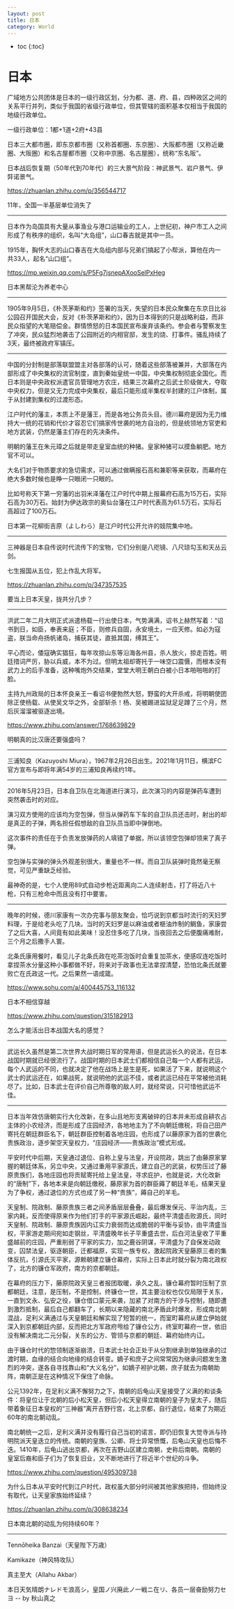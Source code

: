 ```yaml
---
layout: post
title: 日本
category: World 
---
```


* toc
{:toc}

# 日本

广域地方公共团体是日本的一级行政区划，分为都、道、府、县，四种政区之间的关系平行并列，类似于我国的省级行政单位，但其管辖的面积基本仅相当于我国的地级行政单位。

一级行政单位：1都+1道+2府+43县

日本三大都市圈，即东京都市圈（又称首都圈、东京圈）、大阪都市圈（又称近畿圈、大阪圈）和名古屋都市圈（又称中京圈、名古屋圈），统称“东名阪”。

日本战后恢复期（50年代到70年代）的三大景气阶段：神武景气、岩户景气、伊弉诺景气。

https://zhuanlan.zhihu.com/p/356544717

11年，全国一半基层单位消失了

---

日本作为岛国具有大量从事渔业与港口运输业的工人，上世纪初，神户市工人之间形成了有秩序的组织，名叫“大岛组”，山口春吉就是其中一员。

1915年，胸怀大志的山口春吉在大岛组内部与兄弟们搞起了小帮派，算他在内一共33人，起名“山口组”。

https://mp.weixin.qq.com/s/P5Fg7jsnepAXooSelPxHeg

日本黑帮沦为养老中心

---

1905年9月5日，《朴茨茅斯和约》签署的当天，失望的日本民众聚集在东京日比谷公园召开国民大会，反对《朴茨茅斯和约》，因为日本得到的只是战略利益，而非民众指望的大笔赔偿金。群情愤怒的日本国民宣布废弃该条约。参会者与警察发生了冲突，民众猛烈地袭击了公园附近的内相官邸，发生的烧、打事件。骚乱持续了3天，最终被政府军镇压。

---

中国的分封制是部落联盟盟主对各部落的认可，随着这些部落被兼并，大部落在内部形成了中央集权的流官制度，直到秦始皇统一中国，中央集权制彻底全国化。而日本则是中央政权派遣官员管理地方农庄，结果三次幕府之后武士阶级做大，夺取中央权力，但是又无力完成中央集权，最后只能形成半集权半封建的江户体制，属于从封建到集权的过渡形态。

江户时代的藩主，本质上不是藩王，而是各地公务员头目。德川幕府是因为无力维持大一统的花销和代价才容忍它们搞家传世袭的地方自治的，但是统领地方官吏和地方武装，仍然是藩主们存在的先决条件。

明朝的藩王在朱元璋之后就是带走皇室血统的种猪。皇家种猪可以摸鱼躺肥。地方官不可以。

大名们对于物质要求的急切需求，可以通过做瞒报石高和兼职等来获取，而幕府在绝大多数时候也是睁一只眼闭一只眼的。

比如号称天下第一穷藩的出羽米泽藩在江户时代中期上报幕府石高为15万石，实际石高为30万石。始封为伊达政宗的奥仙台藩在江户时代表高为61.5万石，实际石高超过了100万石。

日本第一花柳街吉原（よしわら）是江户时代公开允许的妓院集中地。

---

三神器是日本自传说时代流传下的宝物，它们分别是八咫镜、八尺琼勾玉和天丛云剑。

七生报国从五位，犯上作乱大将军。

https://zhuanlan.zhihu.com/p/347357535

要当上日本天皇，拢共分几步？

---

洪武二年二月大明正式派遣杨载一行出使日本，气势满满，诏书上赫然写着：“诏书到日，如臣，奉表来庭；不臣，则修兵自固，永安境土，一应天修。如必为寇盗，朕当命舟扬帆诸岛，捕获其徒，直抵其国，缚其王”。

平心而论，倭寇确实猖狂，每年攻掠山东等沿海各州县，杀人放火，掠走百姓。明廷措词严厉，胁以兵威，本不为过。但明太祖却寄托于一味空口震慑，而根本没有武力上的后手准备，这种嘴炮外交结果，堂堂大明王朝白白被小日本啪啪啪的打脸。

主持九州政局的日本怀良亲王一看诏书便勃然大怒，野蛮的大开杀戒，将明朝使团除正使杨载、从使吴文华之外，全部斩杀！杨、吴被踢进监狱足足蹲了三个月，然后灰溜溜被驱逐出境。

https://www.zhihu.com/answer/1768639829

明朝真的比汉唐还要强盛吗？

---

三浦知良（Kazuyoshi Miura），1967年2月26日出生。2021年1月11日，横滨FC官方宣布与即将年满54岁的三浦知良再续约1年。

---

2016年5月23日，日本自卫队在北海道进行演习，此次演习的内容是弹药车遭到突然袭击时的对应。

演习双方使用的应该均为空包弹，但当从弹药车下车的自卫队员还击时，射出的却是真正的子弹，两名担任假想敌的自卫队员当即中弹倒地。

这次事件的责任在于负责发放弹药的人填错了单据，所以该领空包弹却领来了真子弹。

空包弹与实弹的弹头外观差别很大，重量也不一样。而自卫队装弹时竟然毫无察觉，可见严重缺乏经验。

最神奇的是，七个人使用89式自动步枪近距离向二人连续射击，打了将近八十枪，只有三枪命中而且没有打中要害。

---

晚年的时候，德川家康有一次办完事与朋友聚会，恰巧说到京都当时流行的天妇罗料理，于是给老头吃了几块。当时的天妇罗是以麻油或者榧油炸制的鲷鱼，家康尝了之后大喜，人间竟有如此美味！没忍住多吃了几块，当夜回去之后便腹痛难耐，三个月之后撒手人寰。

北条氏康用餐时，看见儿子北条氏政在吃茶泡饭时会重复加茶水，便感叹连吃饭时拿捏茶水分量这种小事都做不好，将来对于政事也无法拿捏清楚，恐怕北条氏就要败亡在氏政这一代。之后果然一语成箴。

https://www.sohu.com/a/400445753_116132

日本不相信穿越

https://www.zhihu.com/question/315182913

怎么才能活出日本战国大名的感觉？

---

武运长久虽然是第二次世界大战时期日军的常用语，但是武运长久的说法，在日本战国时期就已经很流行了。战国时期的日本武士们都相信自己每一个人都有武运，每个人武运的不同，也就决定了他在战场上是生是死，如果活了下来，就说明这个武士的武运还在，如果战死，就说明他的武运不佳，或者武运已经在平常被他消耗尽了。比如，日本武士在评价自己所尊敬的敌人时，就经常说，只可惜他武运不佳。

---

日本当年效仿唐朝实行大化改新，在多山且地形支离破碎的日本并未形成自耕农占主体的小农经济，而是形成了庄园经济，各地地主为了不向朝廷缴税，将自己田产寄托在朝廷群臣名下，朝廷群臣控制着各地庄园，也形成了以藤原家为首的世袭化贵族政治，逐步架空天皇权力，“庄园经济——贵族政治”模式形成。

平安时代中后期，天皇通过退位、自称上皇与法皇，开设院政，跳出了由藤原家掌握的朝廷体系，另立中央，又通过重用平家源氏，建立自己的武装，权势压过了藤原贵族们，各地庄园也将贡赋寄托给上皇法皇，寻求庇护，也就是说，大化改新的“唐制”下，各地本来是向朝廷缴税，藤原家为首的群臣薅了朝廷羊毛，结果天皇为了争权，通过退位的方式也成了另一种“贵族”，薅自己的羊毛。

天皇制、院政制、藤原贵族三者之间矛盾层层叠叠，最后爆发保元、平治内乱，三家内耗，反而使得原来作为他们打手的平家源氏崛起，最终平清盛击败源氏，同时天皇制、院政制、藤原贵族因内讧实力衰弱而达成脆弱的平衡与妥协，由平清盛当权，平家游走期间宛如走钢丝，平清盛晚年长子平重盛去世，后白河法皇收了平重盛越前的庄园，严重削弱了平家的实力，加之鹿谷阴谋，平清盛为了自保发动政变，囚禁法皇，驱逐朝臣，迁都福原，实现一族专权，激起院政天皇藤原三者的集体反抗，引源氏灭平家，源赖朝建立镰仓幕府，实际上日本此时就分裂为南北政权了，北方的镰仓军政府，南方的京都朝廷。

在幕府的压力下，藤原院政天皇三者报团取暖，承久之乱，镰仓幕府暂时压制了京都朝廷，注意，是压制，不是控制，终镰仓一世，其主要治权也仅仅局限于关东，一直到文永、弘安之役，镰仓借口蒙元来袭，加紧了对南方的干涉与控制，随即遭到激烈抵制，最后自己都翻车了，长期以来隐藏的南北矛盾此时爆发，形成南北朝混战，足利义满通过与天皇朝廷和解实现了短暂的统一，而室町幕府从建立伊始就深入到京都朝廷内部，反而把北方军政府甩给了镰仓公方，终室町幕府一世，依旧没有解决南北二元分裂，关东的公方、管领与京都的朝廷、幕府始终内讧。

由于镰仓时代的惣领制逐渐崩溃，日本武士社会正处于从分割继承到单独继承的过渡时期，血缘的结合向地缘的结合转变。嫡子和庶子之间常常因为继承问题发生激烈的冲突，遂各自寻找靠山和“大义名分”，如嫡子袒护北朝，庶子就去为南朝助阵，南朝正是在这种情况下保住了命脉。

公元1392年，在足利义满不懈努力之下，南朝的后龟山天皇接受了义满的和谈条件：将皇位让于北朝的后小松天皇，但后小松天皇得立南朝的皇子为皇太子，随后带着象征日本皇权的“三神器”离开吉野行宫，北上京都，自行退位，结束了为期近60年的南北朝动乱。

南北朝统一之后，足利义满并没有履行自己当初的诺言，即仍旧恢复大觉寺派与持明院派天皇迭立的传统。南朝的皇族、公卿、将士异常愤慨，后龟山天皇也后悔不迭。1410年，后龟山逃出京都，再次在吉野山区建立南朝，史称后南朝。南朝的皇室后裔和臣子们为了恢复旧业，又不断地进行了将近半个世纪的斗争。

https://www.zhihu.com/question/495309738

为什么日本从平安时代到江户时代，政权虽大部分时间被其他家族把持，但始终没有取代，让天皇家族始终延续？

https://zhuanlan.zhihu.com/p/308638234

日本南北朝的动乱为何持续60年？

---

Tennōheika Banzai（天皇陛下万歳）

Kamikaze（神风特攻队）

真主至大（Allahu Akbar）

本日天気晴朗ナレドモ浪高シ，皇国ノ兴廃此ノ一戦ニ在リ、各员一层奋励努力セヨ -- by 秋山真之
